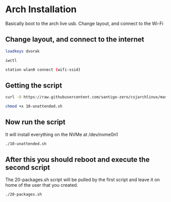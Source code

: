 # Arch Installation

Basically boot to the arch live usb. Change layout, and connect to the Wi-Fi

## Change layout, and connect to the internet

``` bash
loadkeys dvorak
```

``` bash
iwctl
```
``` bash
station wlan0 connect (wifi-ssid)
```

## Getting the script
``` bash
curl -O https://raw.githubusercontent.com/santigo-zero/csjarchlinux/master/10-unattended.sh
```

``` bash
chmod +x 10-unattended.sh
```

## Now run the script
It will install everything on the NVMe at /dev/nvme0n1
``` bash
./10-unattended.sh
```

## After this you should reboot and execute the second script
The 20-packages.sh script will be pulled by the first script and leave it on home of the user that 
you created.
``` bash
./20-packages.sh
```
